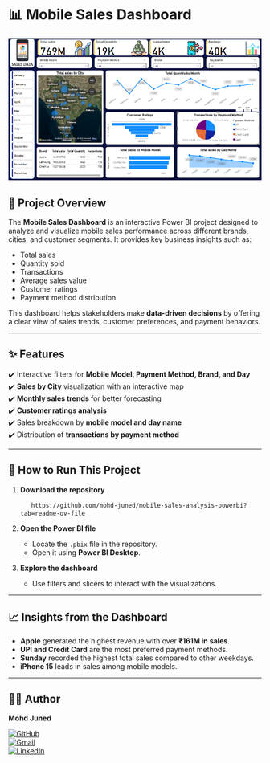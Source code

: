 # 📊 Mobile Sales Dashboard

![Dashboard Preview](Mobile%20Sales%20Dashboard_.png)

## 📌 Project Overview  
The **Mobile Sales Dashboard** is an interactive Power BI project designed to analyze and visualize mobile sales performance across different brands, cities, and customer segments. It provides key business insights such as:  
- Total sales  
- Quantity sold  
- Transactions  
- Average sales value  
- Customer ratings  
- Payment method distribution  

This dashboard helps stakeholders make **data-driven decisions** by offering a clear view of sales trends, customer preferences, and payment behaviors.  

---

## ✨ Features  
✔️ Interactive filters for **Mobile Model, Payment Method, Brand, and Day**  
✔️ **Sales by City** visualization with an interactive map  
✔️ **Monthly sales trends** for better forecasting  
✔️ **Customer ratings analysis**  
✔️ Sales breakdown by **mobile model and day name**  
✔️ Distribution of **transactions by payment method**  

---

## 🚀 How to Run This Project  

1. **Download the repository**  
   ```
      https://github.com/mohd-juned/mobile-sales-analysis-powerbi?tab=readme-ov-file

2. **Open the Power BI file**  
   - Locate the `.pbix` file in the repository.  
   - Open it using **Power BI Desktop**.  

3. **Explore the dashboard**  
   - Use filters and slicers to interact with the visualizations.  

---

## 📈 Insights from the Dashboard  
- **Apple** generated the highest revenue with over **₹161M in sales**.  
- **UPI and Credit Card** are the most preferred payment methods.  
- **Sunday** recorded the highest total sales compared to other weekdays.  
- **iPhone 15** leads in sales among mobile models.  

---

## 👨‍💻 Author  

**Mohd Juned**  

[![GitHub](https://img.shields.io/badge/GitHub-000?style=for-the-badge&logo=github&logoColor=white)](https://github.com/mohd-juned)  
[![Gmail](https://img.shields.io/badge/Gmail-D14836?style=for-the-badge&logo=gmail&logoColor=white)](mailto:md.junedphs@gmail.com)  
[![LinkedIn](https://img.shields.io/badge/LinkedIn-0077B5?style=for-the-badge&logo=linkedin&logoColor=white)](https://www.linkedin.com/in/mohd-juned/)  
